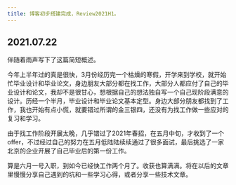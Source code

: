 ```yaml
---
title: 博客初步搭建完成，Review2021H1。
---
```


## 2021.07.22
伴随着雨声写下了这篇简短概述。

今年上半年过的真是很快，3月份经历完一个枯燥的寒假，开学来到学校，就开始忙毕业设计和毕业论文，身边朋友大部分都在找工作，大部分人都应付了自己的毕业设计和论文，我却不是很甘心，想根据自己的想法独自写一个自己现阶段满意的设计。历经一个半月，毕业设计和毕业论文基本定型。身边大部分朋友都找到了工作，我也开始有点小慌，就要错过所谓的金三银四，还没有为找工作做一些应对的复习和学习。

由于找工作阶段开展太晚，几乎错过了2021年春招，在五月中旬，才收到了一个offer，不过经过自己的努力在五月低陆陆续续通过了很多面试，最后挑选了一家北京的企业开展了自己毕业后的第一份工作。

算是六月一号入职，到如今已经快工作两个月了。收获也算满满。将在以后的文章里慢慢分享自己遇到的坑和一些学习心得，或者分享一些技术文章。